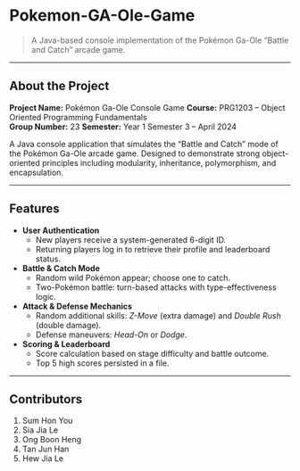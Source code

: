 # Pokemon-GA-Ole-Game
> A Java-based console implementation of the Pokémon Ga-Ole “Battle and Catch” arcade game.
---

## About the Project
**Project Name:** Pokémon Ga-Ole Console Game
**Course:** PRG1203 – Object Oriented Programming Fundamentals  
**Group Number:** 23
**Semester:** Year 1 Semester 3 – April 2024

A Java console application that simulates the “Battle and Catch” mode of the Pokémon Ga-Ole arcade game. Designed to demonstrate strong object-oriented principles including modularity, inheritance, polymorphism, and encapsulation.

---

## Features
- **User Authentication**  
  - New players receive a system-generated 6-digit ID.  
  - Returning players log in to retrieve their profile and leaderboard status.
- **Battle & Catch Mode**  
  - Random wild Pokémon appear; choose one to catch.  
  - Two-Pokémon battle: turn-based attacks with type-effectiveness logic.
- **Attack & Defense Mechanics**  
  - Random additional skills: *Z-Move* (extra damage) and *Double Rush* (double damage).  
  - Defense maneuvers: *Head-On* or *Dodge*.
- **Scoring & Leaderboard**  
  - Score calculation based on stage difficulty and battle outcome.  
  - Top 5 high scores persisted in a file.

---

## Contributors
1.   Sum Hon You 
2.   Sia Jia Le
3.   Ong Boon Heng
4.   Tan Jun Han
5.   Hew Jia Le

